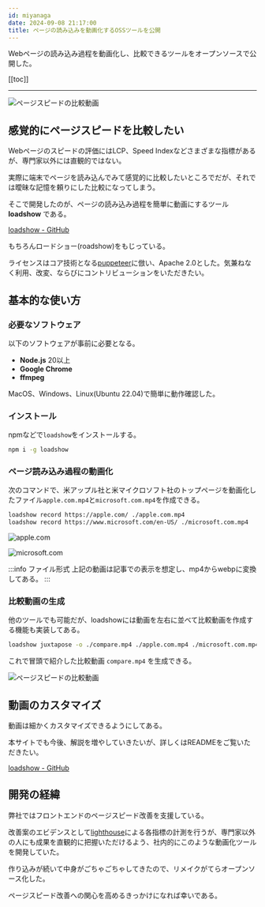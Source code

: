 ```yaml
---
id: miyanaga
date: 2024-09-08 21:17:00
title: ページの読み込みを動画化するOSSツールを公開
---
```


Webページの読み込み過程を動画化し、比較できるツールをオープンソースで公開した。

[[toc]]

---

![ページスピードの比較動画](/posts/2024/loadshow/compare.webp)

## 感覚的にページスピードを比較したい

Webページのスピードの評価にはLCP、Speed Indexなどさまざまな指標があるが、専門家以外には直観的ではない。

実際に端末でページを読み込んでみて感覚的に比較したいところでだが、それでは曖昧な記憶を頼りにした比較になってしまう。

そこで開発したのが、ページの読み込み過程を簡単に動画にするツール **loadshow** である。

[loadshow - GitHub](https://github.com/ideamans/loadshow/)

もちろんロードショー(roadshow)をもじっている。

ライセンスはコア技術となる[puppeteer](https://github.com/puppeteer/puppeteer)に倣い、Apache 2.0とした。気兼ねなく利用、改変、ならびにコントリビューションをいただきたい。

## 基本的な使い方

### 必要なソフトウェア

以下のソフトウェアが事前に必要となる。

- **Node.js** 20以上
- **Google Chrome**
- **ffmpeg**

MacOS、Windows、Linux(Ubuntu 22.04)で簡単に動作確認した。

### インストール

npmなどで`loadshow`をインストールする。

```bash
npm i -g loadshow
```

### ページ読み込み過程の動画化

次のコマンドで、米アップル社と米マイクロソフト社のトップページを動画化したファイル`apple.com.mp4`と`microsoft.com.mp4`を作成できる。

```bash
loadshow record https://apple.com/ ./apple.com.mp4
loadshow record https://www.microsoft.com/en-US/ ./microsoft.com.mp4
```

![apple.com](/posts/2024/loadshow/apple.com.webp)

![microsoft.com](/posts/2024/loadshow/microsoft.com.webp)

:::info ファイル形式
上記の動画は記事での表示を想定し、mp4からwebpに変換してある。
:::

### 比較動画の生成

他のツールでも可能だが、loadshowには動画を左右に並べて比較動画を作成する機能も実装してある。

```bash
loadshow juxtapose -o ./compare.mp4 ./apple.com.mp4 ./microsoft.com.mp4
```

これで冒頭で紹介した比較動画 `compare.mp4` を生成できる。

![ページスピードの比較動画](/posts/2024/loadshow/compare.webp)

## 動画のカスタマイズ

動画は細かくカスタマイズできるようにしてある。

本サイトでも今後、解説を増やしていきたいが、詳しくはREADMEをご覧いただきたい。

[loadshow - GitHub](https://github.com/ideamans/loadshow/)

## 開発の経緯

弊社ではフロントエンドのページスピード改善を支援している。

改善案のエビデンスとして[lighthouse](https://github.com/GoogleChrome/lighthouse)による各指標の計測を行うが、専門家以外の人にも成果を直観的に把握いただけるよう、社内的にこのような動画化ツールを開発していた。

作り込みが続いて中身がごちゃごちゃしてきたので、リメイクがてらオープンソース化した。

ページスピード改善への関心を高めるきっかけになれば幸いである。
